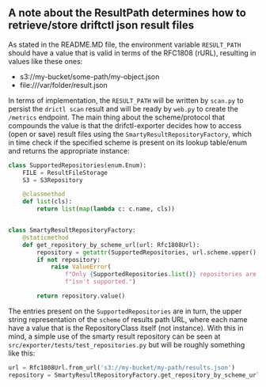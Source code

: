 ## A note about the ResultPath determines how to retrieve/store driftctl json result files

As stated in the README.MD file, the environment variable `RESULT_PATH` should have a value that is valid in terms of the RFC1808 (rURL), resulting in values like these ones:

 * s3://my-bucket/some-path/my-object.json
 * file:///var/folder/result.json

In terms of implementation, the `RESULT_PATH` will be written by `scan.py` to persist the `drictl scan` result and will be ready by `web.py` to create the `/metrics` endpoint. 
The main thing about the scheme/protocol that compounds the value is that the drifctl-exporter decides how to access (open or save) result files using the `SmartyResultRepositoryFactory`, which in time check if the specified scheme is present on its lookup table/enum and returns the appropriate instance:

```python
class SupportedRepositories(enum.Enum):
    FILE = ResultFileStorage
    S3 = S3Repository

    @classmethod
    def list(cls):
        return list(map(lambda c: c.name, cls))


class SmartyResultRepositoryFactory:
    @staticmethod
    def get_repository_by_scheme_url(url: Rfc1808Url):
        repository = getattr(SupportedRepositories, url.scheme.upper(), None)
        if not repository:
            raise ValueError(
                f"Only {SupportedRepositories.list()} repositories are supported. The {url.scheme} storage, "
                f"isn't supported.")

        return repository.value()
```

The entries present on the `SupportedRepositories` are in turn, the upper string representation of the `scheme` of results path URL, where each name have a value that is the RepositoryClass itself (not instance). With this in mind, a simple use of the smarty result repository can be seen at `src/exporter/tests/test_repositories.py` but will be roughly something like this:

```python
url = Rfc1808Url.from_url('s3://my-bucket/my-path/results.json')
repository = SmartyResultRepositoryFactory.get_repository_by_scheme_url(url)
```
